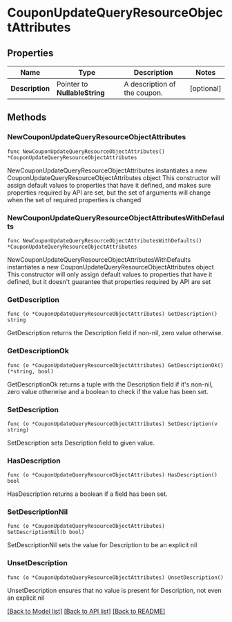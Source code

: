 # CouponUpdateQueryResourceObjectAttributes

## Properties

Name | Type | Description | Notes
------------ | ------------- | ------------- | -------------
**Description** | Pointer to **NullableString** | A description of the coupon. | [optional] 

## Methods

### NewCouponUpdateQueryResourceObjectAttributes

`func NewCouponUpdateQueryResourceObjectAttributes() *CouponUpdateQueryResourceObjectAttributes`

NewCouponUpdateQueryResourceObjectAttributes instantiates a new CouponUpdateQueryResourceObjectAttributes object
This constructor will assign default values to properties that have it defined,
and makes sure properties required by API are set, but the set of arguments
will change when the set of required properties is changed

### NewCouponUpdateQueryResourceObjectAttributesWithDefaults

`func NewCouponUpdateQueryResourceObjectAttributesWithDefaults() *CouponUpdateQueryResourceObjectAttributes`

NewCouponUpdateQueryResourceObjectAttributesWithDefaults instantiates a new CouponUpdateQueryResourceObjectAttributes object
This constructor will only assign default values to properties that have it defined,
but it doesn't guarantee that properties required by API are set

### GetDescription

`func (o *CouponUpdateQueryResourceObjectAttributes) GetDescription() string`

GetDescription returns the Description field if non-nil, zero value otherwise.

### GetDescriptionOk

`func (o *CouponUpdateQueryResourceObjectAttributes) GetDescriptionOk() (*string, bool)`

GetDescriptionOk returns a tuple with the Description field if it's non-nil, zero value otherwise
and a boolean to check if the value has been set.

### SetDescription

`func (o *CouponUpdateQueryResourceObjectAttributes) SetDescription(v string)`

SetDescription sets Description field to given value.

### HasDescription

`func (o *CouponUpdateQueryResourceObjectAttributes) HasDescription() bool`

HasDescription returns a boolean if a field has been set.

### SetDescriptionNil

`func (o *CouponUpdateQueryResourceObjectAttributes) SetDescriptionNil(b bool)`

 SetDescriptionNil sets the value for Description to be an explicit nil

### UnsetDescription
`func (o *CouponUpdateQueryResourceObjectAttributes) UnsetDescription()`

UnsetDescription ensures that no value is present for Description, not even an explicit nil

[[Back to Model list]](../README.md#documentation-for-models) [[Back to API list]](../README.md#documentation-for-api-endpoints) [[Back to README]](../README.md)



